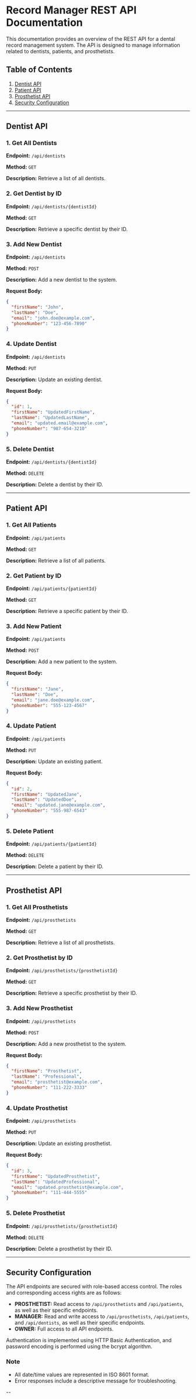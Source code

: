 # Record Manager REST API Documentation

This documentation provides an overview of the REST API for a dental record management system. The API is designed to manage information related to dentists, patients, and prosthetists.

## Table of Contents

1. [Dentist API](#dentist-api)
2. [Patient API](#patient-api)
3. [Prosthetist API](#prosthetist-api)
4. [Security Configuration](#security-configuration)

---

## Dentist API

### 1. Get All Dentists

**Endpoint:** `/api/dentists`

**Method:** `GET`

**Description:** Retrieve a list of all dentists.

### 2. Get Dentist by ID

**Endpoint:** `/api/dentists/{dentistId}`

**Method:** `GET`

**Description:** Retrieve a specific dentist by their ID.

### 3. Add New Dentist

**Endpoint:** `/api/dentists`

**Method:** `POST`

**Description:** Add a new dentist to the system.

**Request Body:**
```json
{
  "firstName": "John",
  "lastName": "Doe",
  "email": "john.doe@example.com",
  "phoneNumber": "123-456-7890"
}
```

### 4. Update Dentist

**Endpoint:** `/api/dentists`

**Method:** `PUT`

**Description:** Update an existing dentist.

**Request Body:**
```json
{
  "id": 1,
  "firstName": "UpdatedFirstName",
  "lastName": "UpdatedLastName",
  "email": "updated.email@example.com",
  "phoneNumber": "987-654-3210"
}
```

### 5. Delete Dentist

**Endpoint:** `/api/dentists/{dentistId}`

**Method:** `DELETE`

**Description:** Delete a dentist by their ID.

---

## Patient API

### 1. Get All Patients

**Endpoint:** `/api/patients`

**Method:** `GET`

**Description:** Retrieve a list of all patients.

### 2. Get Patient by ID

**Endpoint:** `/api/patients/{patientId}`

**Method:** `GET`

**Description:** Retrieve a specific patient by their ID.

### 3. Add New Patient

**Endpoint:** `/api/patients`

**Method:** `POST`

**Description:** Add a new patient to the system.

**Request Body:**
```json
{
  "firstName": "Jane",
  "lastName": "Doe",
  "email": "jane.doe@example.com",
  "phoneNumber": "555-123-4567"
}
```

### 4. Update Patient

**Endpoint:** `/api/patients`

**Method:** `PUT`

**Description:** Update an existing patient.

**Request Body:**
```json
{
  "id": 2,
  "firstName": "UpdatedJane",
  "lastName": "UpdatedDoe",
  "email": "updated.jane@example.com",
  "phoneNumber": "555-987-6543"
}
```

### 5. Delete Patient

**Endpoint:** `/api/patients/{patientId}`

**Method:** `DELETE`

**Description:** Delete a patient by their ID.

---

## Prosthetist API

### 1. Get All Prosthetists

**Endpoint:** `/api/prosthetists`

**Method:** `GET`

**Description:** Retrieve a list of all prosthetists.

### 2. Get Prosthetist by ID

**Endpoint:** `/api/prosthetists/{prosthetistId}`

**Method:** `GET`

**Description:** Retrieve a specific prosthetist by their ID.

### 3. Add New Prosthetist

**Endpoint:** `/api/prosthetists`

**Method:** `POST`

**Description:** Add a new prosthetist to the system.

**Request Body:**
```json
{
  "firstName": "Prosthetist",
  "lastName": "Professional",
  "email": "prosthetist@example.com",
  "phoneNumber": "111-222-3333"
}
```

### 4. Update Prosthetist

**Endpoint:** `/api/prosthetists`

**Method:** `PUT`

**Description:** Update an existing prosthetist.

**Request Body:**
```json
{
  "id": 3,
  "firstName": "UpdatedProsthetist",
  "lastName": "UpdatedProfessional",
  "email": "updated.prosthetist@example.com",
  "phoneNumber": "111-444-5555"
}
```

### 5. Delete Prosthetist

**Endpoint:** `/api/prosthetists/{prosthetistId}`

**Method:** `DELETE`

**Description:** Delete a prosthetist by their ID.

---

## Security Configuration

The API endpoints are secured with role-based access control. The roles and corresponding access rights are as follows:

- **PROSTHETIST:** Read access to `/api/prosthetists` and `/api/patients`, as well as their specific endpoints.
- **MANAGER:** Read and write access to `/api/prosthetists`, `/api/patients`, and `/api/dentists`, as well as their specific endpoints.
- **OWNER:** Full access to all API endpoints.

Authentication is implemented using HTTP Basic Authentication, and password encoding is performed using the bcrypt algorithm.

### Note
- All date/time values are represented in ISO 8601 format.
- Error responses include a descriptive message for troubleshooting.

--
